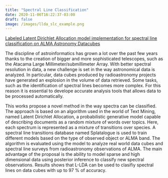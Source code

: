 ```yaml
---
title: "Spectral Line Classification"
date: 2020-11-06T16:22:37-03:00
draft: false
image: /images/llda_slc_example.png
---
```


[Labeled Latent Dirichlet Allocation model implementation for spectral line classification on ALMA Astronomy Datacubes](https://github.com/sebastian-aranda/Labeled-LDA-Spectral-Line-Classification)

The discipline of astroinformatics has grown a lot over the past few years thanks to the creation of bigger and more sophisticated telescopes, such as the Atacama Large Millimeter/submillimeter Array. With better spectral resolution in data, a new challenge is set in the way astronomical data is analyzed. In particular, data cubes produced by radioastronomy projects have generated an explosion in the volume of data retrieved. Some tasks, such as
the identification of spectral lines becomes more complex. For this reason it is essential to develope accurate analysis tools that allows data to be processed automatically.

This works propose a novel method in the way spectra can be classified. The approach is based on an algorithm used in the world of Text Mining, named Latent Dirichlet Allocation, a probabilistic generative model capable of describing documents as a random mixture of words over topics. Here, each spectrum is represented as a mixture of transitions over species. A spectral line transitions database named Splatalogue is used to train different models based on the type of observed object or ALMA band. The algorithm is evaluated using the model to analyze real world data cubes and spectral line surveys from radioastronomy observations of ALMA. The main advantage of the proposal is the ability to model sparse and high dimensional data using posterior inference to classify new spectral observations. Results shows that L-LDA can be used to clasifiy spectral lines on data cubes with up to 97 % of accuracy.


